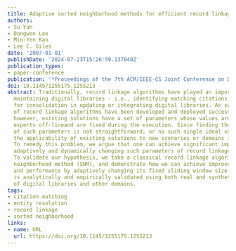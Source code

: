 ```yaml
---
title: Adaptive sorted neighborhood methods for efficient record linkage
authors:
- Su Yan
- Dongwon Lee
- Min-Yen Kan
- Lee C. Giles
date: '2007-01-01'
publishDate: '2024-07-23T15:26:59.137040Z'
publication_types:
- paper-conference
publication: '*Proceedings of the 7th ACM/IEEE-CS Joint Conference on Digital Libraries*'
doi: 10.1145/1255175.1255213
abstract: Traditionally, record linkage algorithms have played an important role in
  maintaining digital libraries - i.e., identifying matching citations or authors
  for consolidation in updating or integrating digital libraries. As such, a variety
  of record linkage algorithms have been developed and deployed successfully. Often,
  however, existing solutions have a set of parameters whose values are set by human
  experts off-lineand are fixed during the execution. Since finding the ideal values
  of such parameters is not straightforward, or no such single ideal value even exists,
  the applicability of existing solutions to new scenarios or domains is greatly hampered.
  To remedy this problem, we argue that one can achieve significant improvement by
  adaptively and dynamically changing such parameters of record linkage algorithms.
  To validate our hypothesis, we take a classical record linkage algorithm, the sorted
  neighborhood method (SNM), and demonstrate how we can achieve improved accuracy
  and performance by adaptively changing its fixed sliding window size. Our claim
  is analytically and empirically validated using both real and synthetic data sets
  of digital libraries and other domains.
tags:
- citation matching
- entity resolution
- record linkage
- sorted neighborhood
links:
- name: URL
  url: https://doi.org/10.1145/1255175.1255213
---
```

